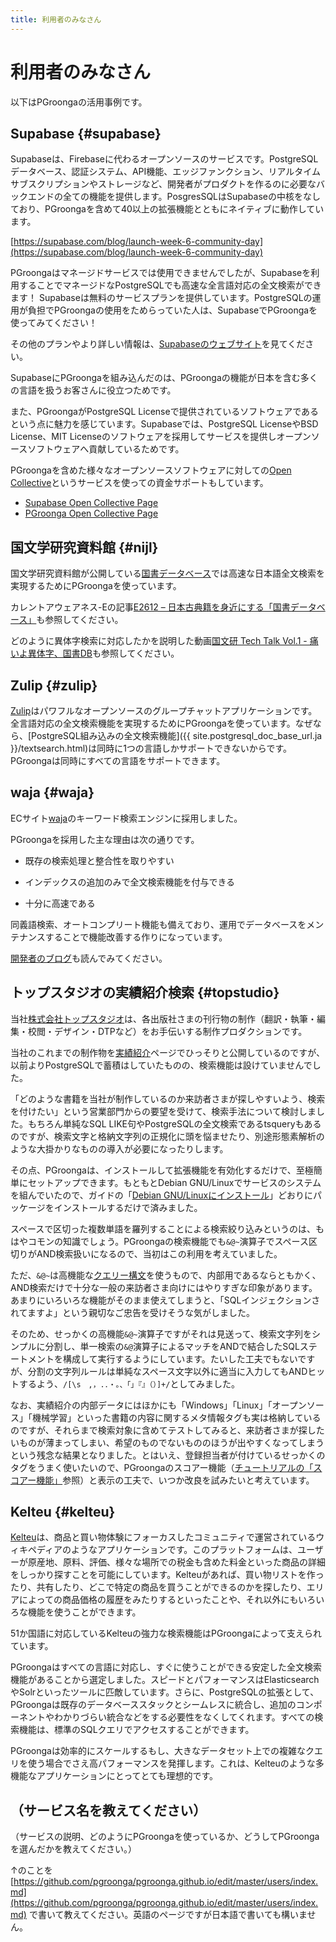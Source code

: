 ```yaml
---
title: 利用者のみなさん
---
```


# 利用者のみなさん

以下はPGroongaの活用事例です。

## Supabase {#supabase}

Supabaseは、Firebaseに代わるオープンソースのサービスです。PostgreSQLデータベース、認証システム、API機能、エッジファンクション、リアルタイムサブスクリプションやストレージなど、開発者がプロダクトを作るのに必要なバックエンドの全ての機能を提供します。PosgresSQLはSupabaseの中核をなしており、PGroongaを含めて40以上の拡張機能とともにネイティブに動作しています。

[https://supabase.com/blog/launch-week-6-community-day](https://supabase.com/blog/launch-week-6-community-day)

PGroongaはマネージドサービスでは使用できませんでしたが、Supabaseを利用することでマネージドなPostgreSQLでも高速な全言語対応の全文検索ができます！
Supabaseは無料のサービスプランを提供しています。PostgreSQLの運用が負担でPGroongaの使用をためらっていた人は、SupabaseでPGroongaを使ってみてください！

その他のプランやより詳しい情報は、[Supabaseのウェブサイト](https://supabase.com/pricing)を見てください。 

SupabaseにPGroongaを組み込んだのは、PGroongaの機能が日本を含む多くの言語を扱うお客さんに役立つためです。

また、PGroongaがPostgreSQL Licenseで提供されているソフトウェアであるという点に魅力を感じています。Supabaseでは、PostgreSQL LicenseやBSD License、MIT Licenseのソフトウェアを採用してサービスを提供しオープンソースソフトウェアへ貢献しているためです。

PGroongaを含めた様々なオープンソースソフトウェアに対しての[Open Collective](https://opencollective.com/)というサービスを使っての資金サポートもしています。

* [Supabase Open Collective Page](https://opencollective.com/supabase)
* [PGroonga Open Collective Page](https://opencollective.com/pgroonga)

## 国文学研究資料館 {#nijl}

国文学研究資料館が公開している[国書データベース](https://kokusho.nijl.ac.jp/)では高速な日本語全文検索を実現するためにPGroongaを使っています。

カレントアウェアネス-Eの記事[E2612 – 日本古典籍を身近にする「国書データベース」](https://current.ndl.go.jp/e2612)も参照してください。

どのように異体字検索に対応したかを説明した動画[国文研 Tech Talk Vol.1 - 痛いよ異体字、国書DB](https://www.youtube.com/watch?v=sNwBKeyfBGk)も参照してください。

## Zulip {#zulip}

[Zulip](https://zulip.org/)はパワフルなオープンソースのグループチャットアプリケーションです。全言語対応の全文検索機能を実現するためにPGroongaを使っています。なぜなら、[PostgreSQL組み込みの全文検索機能]({{ site.postgresql_doc_base_url.ja }}/textsearch.html)は同時に1つの言語しかサポートできないからです。PGroongaは同時にすべての言語をサポートできます。

## waja {#waja}

ECサイト[waja](https://www.waja.co.jp/)のキーワード検索エンジンに採用しました。

PGroongaを採用した主な理由は次の通りです。

  * 既存の検索処理と整合性を取りやすい

  * インデックスの追加のみで全文検索機能を付与できる

  * 十分に高速である

同義語検索、オートコンプリート機能も備えており、運用でデータベースをメンテナンスすることで機能改善する作りになっています。

[開発者のブログ](https://www.waja.co.jp/corp/6359)も読んでみてください。

## トップスタジオの実績紹介検索 {#topstudio}

当社[株式会社トップスタジオ](https://www.topstudio.co.jp/)は、各出版社さまの刊行物の制作（翻訳・執筆・編集・校閲・デザイン・DTPなど）をお手伝いする制作プロダクションです。

当社のこれまでの制作物を[実績紹介](https://www.topstudio.co.jp/books/)ページでひっそりと公開しているのですが、以前よりPostgreSQLで蓄積はしていたものの、検索機能は設けていませんでした。

「どのような書籍を当社が制作しているのか来訪者さまが探しやすいよう、検索を付けたい」という営業部門からの要望を受けて、検索手法について検討しました。もちろん単純なSQL LIKE句やPostgreSQLの全文検索であるtsqueryもあるのですが、検索文字と格納文字列の正規化に頭を悩ませたり、別途形態素解析のような大掛かりなものの導入が必要になったりします。

その点、PGroongaは、インストールして拡張機能を有効化するだけで、至極簡単にセットアップできます。もともとDebian GNU/Linuxでサービスのシステムを組んでいたので、ガイドの「[Debian GNU/Linuxにインストール][install-debian]」どおりにパッケージをインストールするだけで済みました。

スペースで区切った複数単語を羅列することによる検索絞り込みというのは、もはやコモンの知識でしょう。PGroongaの検索機能でも`&@~`演算子でスペース区切りがAND検索扱いになるので、当初はこの利用を考えていました。

ただ、`&@~`は高機能な[クエリー構文][groonga-query-syntax]を使うもので、内部用であるならともかく、AND検索だけで十分な一般の来訪者さま向けにはやりすぎな印象があります。あまりにいろいろな機能がそのまま使えてしまうと、「SQLインジェクションされてますよ」という親切なご忠告を受けそうな気がしました。

そのため、せっかくの高機能`&@~`演算子ですがそれは見送って、検索文字列をシンプルに分割し、単一検索の`&@`演算子によるマッチをANDで結合したSQLステートメントを構成して実行するようにしています。たいした工夫でもないですが、分割の文字列ルールは単純なスペース文字以外に適当に入力してもANDヒットするよう、`/[\s　,，.．・。、「」『』（）]+/`としてみました。

なお、実績紹介の内部データにはほかにも「Windows」「Linux」「オープンソース」「機械学習」といった書籍の内容に関するメタ情報タグも実は格納しているのですが、それらまで検索対象に含めてテストしてみると、来訪者さまが探したいものが薄まってしまい、希望のものでないもののほうが出やすくなってしまうという残念な結果となりました。とはいえ、登録担当者が付けているせっかくのタグをうまく使いたいので、PGroongaのスコアー機能（[チュートリアルの「スコアー機能」][tutorial-score]参照）と表示の工夫で、いつか改良を試みたいと考えています。

## Kelteu {#kelteu}

[Kelteu](https://www.kelteu.com)は、商品と買い物体験にフォーカスしたコミュニティで運営されているウィキペディアのようなアプリケーションです。このプラットフォームは、ユーザーが原産地、原料、評価、様々な場所での税金も含めた料金といった商品の詳細をしっかり探すことを可能にしています。Kelteuがあれば、買い物リストを作ったり、共有したり、どこで特定の商品を買うことができるのかを探したり、エリアによっての商品価格の履歴をみたりするといったことや、それ以外にもいろいろな機能を使うことができます。

51か国語に対応しているKelteuの強力な検索機能はPGroongaによって支えられています。

PGroongaはすべての言語に対応し、すぐに使うことができる安定した全文検索機能があることから選定しました。スピードとパフォーマンスはElasticsearchやSolrといったツールに匹敵しています。さらに、PostgreSQLの拡張として、PGroongaは既存のデータベーススタックとシームレスに統合し、追加のコンポーネントやわかりづらい統合などをする必要性をなくしてくれます。すべての検索機能は、標準のSQLクエリでアクセスすることができます。

PGroongaは効率的にスケールするもし、大きなデータセット上での複雑なクエリを使う場合でさえ高パフォーマンスを発揮します。これは、Kelteuのような多機能なアプリケーションにとってとても理想的です。

## （サービス名を教えてください）

（サービスの説明、どのようにPGroongaを使っているか、どうしてPGroongaを選んだかを教えてください。）

↑のことを [https://github.com/pgroonga/pgroonga.github.io/edit/master/users/index.md](https://github.com/pgroonga/pgroonga.github.io/edit/master/users/index.md) で書いて教えてください。英語のページですが日本語で書いても構いません。

[install-debian]: ../install/debian.html

[groonga-query-syntax]: https://groonga.org/ja/docs/reference/grn_expr/query_syntax.html

[tutorial-score]:../tutorial/#score
